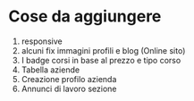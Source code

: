 # Cose da aggiungere

1. responsive
2. alcuni fix immagini profili e blog (Online sito)
5. I badge corsi in base al prezzo e tipo corso 
6. Tabella aziende
7. Creazione profilo azienda
8. Annunci di lavoro sezione

